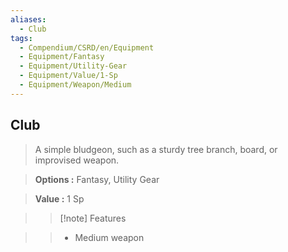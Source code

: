 ```yaml
---
aliases:
  - Club
tags:
  - Compendium/CSRD/en/Equipment
  - Equipment/Fantasy
  - Equipment/Utility-Gear
  - Equipment/Value/1-Sp
  - Equipment/Weapon/Medium
---
```

  
    
## Club    
    
>A simple bludgeon, such as a sturdy tree branch, board, or improvised weapon.    
> **Options :** Fantasy, Utility Gear    
> **Value :** 1 Sp    
>>[!note] Features    
>> - Medium weapon